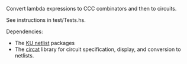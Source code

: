 Convert lambda expressions to CCC combinators and then to circuits.

See instructions in test/Tests.hs.

Dependencies:

*   The [KU netlist](https://github.com/ku-fpg/netlist) packages 
*   The [circat](https://github.com/conal/circat) library for circuit specification, display, and conversion to netlists.
